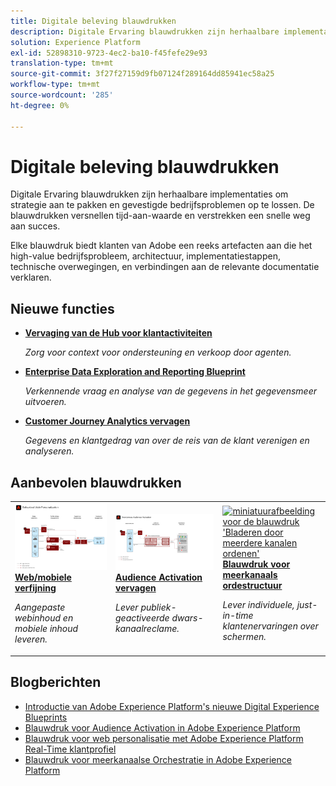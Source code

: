 ```yaml
---
title: Digitale beleving blauwdrukken
description: Digitale Ervaring blauwdrukken zijn herhaalbare implementaties om strategie aan te pakken en gevestigde bedrijfsproblemen op te lossen. Ze versnellen tijd tot waarde en bieden een snelle weg naar succes.
solution: Experience Platform
exl-id: 52898310-9723-4ec2-ba10-f45fefe29e93
translation-type: tm+mt
source-git-commit: 3f27f27159d9fb07124f289164dd85941ec58a25
workflow-type: tm+mt
source-wordcount: '285'
ht-degree: 0%

---
```


# Digitale beleving blauwdrukken

Digitale Ervaring blauwdrukken zijn herhaalbare implementaties om strategie aan te pakken en gevestigde bedrijfsproblemen op te lossen. De blauwdrukken versnellen tijd-aan-waarde en verstrekken een snelle weg aan succes.

Elke blauwdruk biedt klanten van Adobe een reeks artefacten aan die het high-value bedrijfsprobleem, architectuur, implementatiestappen, technische overwegingen, en verbindingen aan de relevante documentatie verklaren.

## Nieuwe functies

* **[Vervaging van de Hub voor klantactiviteiten](/help/blueprints/audience-activation/customer-activity.md)**

   *Zorg voor context voor ondersteuning en verkoop door agenten.*
* **[Enterprise Data Exploration and Reporting Blueprint](/help/blueprints/data-insights/overview.md)**

   *Verkennende vraag en analyse van de gegevens in het gegevensmeer uitvoeren.*
* **[Customer Journey Analytics vervagen](/help/blueprints/customer-journey-analytics/overview.md)**

   *Gegevens en klantgedrag van over de reis van de klant verenigen en analyseren. &#x200B;*

## Aanbevolen blauwdrukken

<table style="table-layout:fixed">
<tr>
  <td>
    <a href="https://experienceleague.adobe.com/docs/blueprints-learn/architecture/web-personalization/overview.html"><img alt="miniatuurafbeelding voor de blauwdruk 'Web Personalization'" src="web-personalization/assets/personalization.svg" /></a>
    <div><a href="https://experienceleague.adobe.com/docs/blueprints-learn/architecture/web-personalization/overview.html"><strong>Web/mobiele verfijning</strong></a></div>
    <p><em>Aangepaste webinhoud en mobiele inhoud leveren.</em></p>
  </td>
  <td>
    <a href="https://experienceleague.adobe.com/docs/blueprints-learn/architecture/audience-activation/overview.html"><img alt="miniatuurafbeelding voor de blauwdruk 'Audience Activation'" src="audience-activation/assets/aam.svg" /></a>
    <div><a href="https://experienceleague.adobe.com/docs/blueprints-learn/architecture/audience-activation/overview.html"><strong>Audience Activation vervagen</strong></a></div>
    <p><em>Lever publiek-geactiveerde dwars-kanaalreclame.</em></p>
  </td>
  <td>
    <a href="https://experienceleague.adobe.com/docs/blueprints-learn/architecture/multi-channel-message-orchestration/overview.html"><img alt="miniatuurafbeelding voor de blauwdruk 'Bladeren door meerdere kanalen ordenen'" src="multi-channel-message-orchestration/assets/aepbatch.svg" /></a>
    <div><a href="https://experienceleague.adobe.com/docs/blueprints-learn/architecture/multi-channel-message-orchestration/overview.html"><strong>Blauwdruk voor meerkanaals ordestructuur</strong></a></div>
    <p><em>Lever individuele, just-in-time klantenervaringen over schermen.</em></p>
  </td>
</tr>
</table>


## Blogberichten

* [Introductie van Adobe Experience Platform&#39;s nieuwe Digital Experience Blueprints](https://medium.com/adobetech/introducing-adobe-experience-platforms-new-digital-experience-blueprints-93a6b5f5da7c)
* [Blauwdruk voor Audience Activation in Adobe Experience Platform](https://medium.com/adobetech/a-blueprint-for-audience-activation-in-adobe-experience-platform-b2b30fae90fd)
* [Blauwdruk voor web personalisatie met Adobe Experience Platform Real-Time klantprofiel](https://medium.com/adobetech/blueprint-for-web-personalization-using-adobe-experience-platform-real-time-customer-profile-fef2ce7a4b2f)
* [Blauwdruk voor meerkanaalse Orchestratie in Adobe Experience Platform](https://medium.com/adobetech/blueprint-for-multi-channel-orchestration-in-adobe-experience-platform-c68317e94184)
